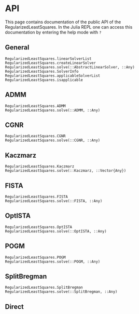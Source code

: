 # API
This page contains documentation of the public API of the RegularizedLeastSquares. In the Julia
REPL one can access this documentation by entering the help mode with `?`

## General
```@docs
RegularizedLeastSquares.linearSolverList
RegularizedLeastSquares.createLinearSolver
RegularizedLeastSquares.solve(::AbstractLinearSolver, ::Any)
RegularizedLeastSquares.SolverInfo
RegularizedLeastSquares.applicableSolverList
RegularizedLeastSquares.isapplicable
```

## ADMM
```@docs
RegularizedLeastSquares.ADMM
RegularizedLeastSquares.solve(::ADMM, ::Any)
```

## CGNR
```@docs
RegularizedLeastSquares.CGNR
RegularizedLeastSquares.solve(::CGNR, ::Any)
```

## Kaczmarz
```@docs
RegularizedLeastSquares.Kaczmarz
RegularizedLeastSquares.solve(::Kaczmarz, ::Vector{Any})
```

## FISTA
```@docs
RegularizedLeastSquares.FISTA
RegularizedLeastSquares.solve(::FISTA, ::Any)
```

## OptISTA
```@docs
RegularizedLeastSquares.OptISTA
RegularizedLeastSquares.solve(::OptISTA, ::Any)
```

## POGM
```@docs
RegularizedLeastSquares.POGM
RegularizedLeastSquares.solve(::POGM, ::Any)
```

## SplitBregman
```@docs
RegularizedLeastSquares.SplitBregman
RegularizedLeastSquares.solve(::SplitBregman, ::Any)
```

## Direct
